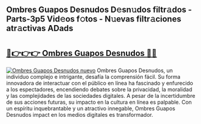 ## Ombres Guapos Desnudos D𝚎sn𝚞dos filtr𝚊dos - Parts-3p5 Vid𝚎os f𝚘tos - N𝚞evas filtr𝚊ciones atr𝚊ctivas ADads

# <h2><a href="http://mb0cq8.tromn.icu/?c=Ombres+Guapos+Desnudos">🔗👉👉👉 Ombres Guapos Desnudos 🔗🔗</a></h2>

[![Ombres Guapos Desnudos nuevo](https://i.imgur.com/pEAQMta.gif)](http://mb0cq8.tromn.icu/?c=Ombres+Guapos+Desnudos)
Ombres Guapos Desnudos, un individuo complejo e intrigante, desafía la comprensión fácil. Su forma innovadora de interactuar con el público en línea ha fascinado y enfurecido a los espectadores, encendiendo debates sobre la privacidad, la moralidad y las complejidades de las sociedades digitales. A pesar de la incertidumbre de sus acciones futuras, su impacto en la cultura en línea es palpable. Con un espíritu inquebrantable y un atractivo innegable, Ombres Guapos Desnudos impact en los medios digitales es transformador.
